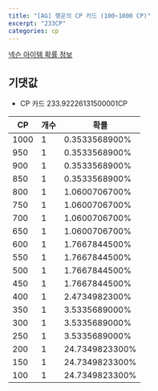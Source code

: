 ```yaml
---
title: "[AG] 행운의 CP 카드 (100~1000 CP)"
excerpt: "233CP"
categories: cp
---
```

[넥슨 아이템 확률 정보](http://iteminfo.nexon.com/probability/fo4?sn=4506)

## 기댓값
  - CP 카드 233.92226131500001CP

|CP|개수|확률|
|---|---|---|
|1000|1|0.3533568900%|
|950|1|0.3533568900%|
|900|1|0.3533568900%|
|850|1|0.3533568900%|
|800|1|1.0600706700%|
|750|1|1.0600706700%|
|700|1|1.0600706700%|
|650|1|1.0600706700%|
|600|1|1.7667844500%|
|550|1|1.7667844500%|
|500|1|1.7667844500%|
|450|1|1.7667844500%|
|400|1|2.4734982300%|
|350|1|3.5335689000%|
|300|1|3.5335689000%|
|250|1|3.5335689000%|
|200|1|24.7349823300%|
|150|1|24.7349823300%|
|100|1|24.7349823300%|

